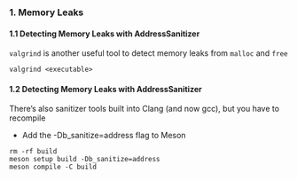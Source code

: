 ### 1. Memory Leaks
#### 1.1 Detecting Memory Leaks with AddressSanitizer
`valgrind` is another useful tool to detect memory leaks from `malloc` and `free`
```
valgrind <executable>
```

#### 1.2 Detecting Memory Leaks with AddressSanitizer
There’s also sanitizer tools built into Clang (and now gcc), but you have to recompile
- Add the -Db_sanitize=address flag to Meson
```
rm -rf build
meson setup build -Db_sanitize=address
meson compile -C build
```
